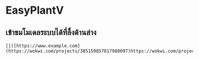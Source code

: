 # EasyPlantV

## เข้าชมโมเดลระบบได้ที่ลิ้งด้านล่าง
	[]([https://www.example.com](https://wokwi.com/projects/385159857817988097)https://wokwi.com/projects/385159857817988097)
